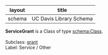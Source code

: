 | layout| title |
| ------------- |:-------------:|
| schema     | UC Davis Library Schema    |

**ServiceGrant** is a Class of type [schema:Class](http://schema.org/Class). <br /> 
 <br /> 
Subclass: [grant](http://schema.library.ucdavis.edu/grant)<br /> Label: Service / Other<br /> 
